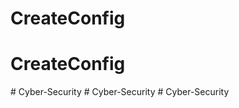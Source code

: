 # CreateConfig
# CreateConfig
#   C y b e r - S e c u r i t y  
 #   C y b e r - S e c u r i t y  
 #   C y b e r - S e c u r i t y  
 